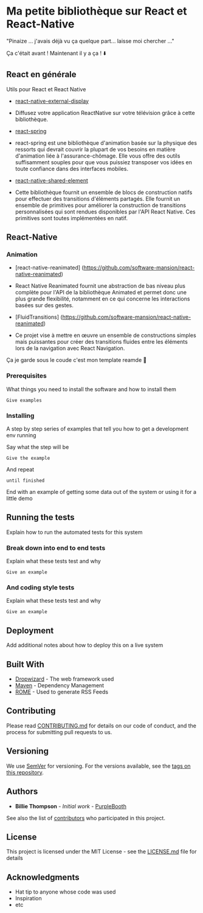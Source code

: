 # Ma petite bibliothèque sur React et React-Native

"Pinaize ... j'avais déjà vu ça quelque part... laisse moi chercher ..."

Ça c'était avant ! Maintenant il y a ça ! :arrow_down:

## React en générale

Utils pour React et React Native

* [react-native-external-display](https://github.com/mybigday/react-native-external-display)
- Diffusez votre application ReactNative sur votre télévision grâce à cette bibliothèque.

* [react-spring](https://github.com/react-spring/react-spring) 
- react-spring est une bibliothèque d'animation basée sur la physique des ressorts qui devrait couvrir la plupart de vos besoins en matière d'animation liée à l'assurance-chômage. Elle vous offre des outils suffisamment souples pour que vous puissiez transposer vos idées en toute confiance dans des interfaces mobiles.

* [react-native-shared-element](https://github.com/IjzerenHein/react-native-shared-element) 
- Cette bibliothèque fournit un ensemble de blocs de construction natifs pour effectuer des transitions d'éléments partagés. Elle fournit un ensemble de primitives pour améliorer la construction de transitions personnalisées qui sont rendues disponibles par l'API React Native. Ces primitives sont toutes implémentées en natif.

## React-Native

### Animation

* [react-native-reanimated] (https://github.com/software-mansion/react-native-reanimated)
- React Native Reanimated fournit une abstraction de bas niveau plus complète pour l'API de la bibliothèque Animated et permet donc une plus grande flexibilité, notamment en ce qui concerne les interactions basées sur des gestes.
* [FluidTransitions] (https://github.com/software-mansion/react-native-reanimated)
- Ce projet vise à mettre en œuvre un ensemble de constructions simples mais puissantes pour créer des transitions fluides entre les éléments lors de la navigation avec React Navigation.

Ça je garde sous le coude c'est mon template reamde :small_red_triangle_down:

### Prerequisites

What things you need to install the software and how to install them

```
Give examples
```

### Installing

A step by step series of examples that tell you how to get a development env running

Say what the step will be

```
Give the example
```

And repeat

```
until finished
```

End with an example of getting some data out of the system or using it for a little demo

## Running the tests

Explain how to run the automated tests for this system

### Break down into end to end tests

Explain what these tests test and why

```
Give an example
```

### And coding style tests

Explain what these tests test and why

```
Give an example
```

## Deployment

Add additional notes about how to deploy this on a live system

## Built With

* [Dropwizard](http://www.dropwizard.io/1.0.2/docs/) - The web framework used
* [Maven](https://maven.apache.org/) - Dependency Management
* [ROME](https://rometools.github.io/rome/) - Used to generate RSS Feeds

## Contributing

Please read [CONTRIBUTING.md](https://gist.github.com/PurpleBooth/b24679402957c63ec426) for details on our code of conduct, and the process for submitting pull requests to us.

## Versioning

We use [SemVer](http://semver.org/) for versioning. For the versions available, see the [tags on this repository](https://github.com/your/project/tags). 

## Authors

* **Billie Thompson** - *Initial work* - [PurpleBooth](https://github.com/PurpleBooth)

See also the list of [contributors](https://github.com/your/project/contributors) who participated in this project.

## License

This project is licensed under the MIT License - see the [LICENSE.md](LICENSE.md) file for details

## Acknowledgments

* Hat tip to anyone whose code was used
* Inspiration
* etc
